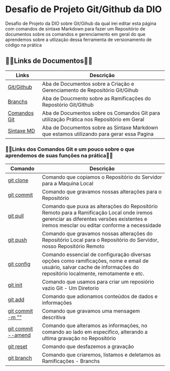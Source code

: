 # Desafio de Projeto Git/Github da DIO
Desafio de Projeto da DIO sobre Git/Gihub da qual irei editar esta página com comandos de sintaxe Markdown para fazer um Repositório de documentos sobre os comandos e gerenciamento em geral do que aprendemos sobre a utlização dessa ferramenta de versionamento de código na prática

## 🐱‍👤Links de Documentos🐱‍👤
| Links | Descrição |
|-------|-----------|
| [Git/Github](https://docs.github.com/repositories) | Aba de Documentos sobre a Criação e Gerenciamento de Repositório Git/Gihub |
| [Branchs](https://docs.github.com/en/repositories/configuring-branches-and-merges-in-your-repository/managing-branches-in-your-repository/viewing-branches-in-your-repository) | Aba de Doucmento sobre as Ramificações do Repostório Git/Github |
| [Comandos Git](https://git-scm.com/doc) | Aba de Documentos sobre os Comandos Git para utilização Prática nos Repositório em Geral |
| [Sintaxe MD](https://www.markdownguide.org/getting-started/) | Aba de Documentos sobre as Sintaxe Markdown que estamos utilizando para gerar essa Pagina |

### 🐱‍👤Links dos Comandos Git e um pouco sobre o que aprendemos de suas funções na prática🐱‍👤
| Comando | Descrição |
|---------|-----------|
| [git clone](https://git-scm.com/docs/git-clone) | Comando que copiamos o Repositório do Servidor para a Maquina Local |
| [git commit](https://git-scm.com/docs/git-commit) | Comando que gravamos nossas alterações para o Repositório |
| [git pull](https://git-scm.com/docs/git-pull) | Comando que puxa as alterações do Repositório Remoto para a Ramificação Local onde iremos gerenciar as diferentes versões existentes e iremos mesclar ou editar conforme a necessidade |
| [git push](https://git-scm.com/docs/git-push) | Comando que gravamos nossas alterações do Repositório Local para o Repositório do Servidor, nosso Repositório Remoto |
| [git config](https://git-scm.com/docs/git-config) | Comando essencial de configuração diversas opções como ramificações, nome e email de usuário, salvar cache de informações do repositório localmente, remotamente e etc. |
| [git init](https://git-scm.com/docs/git-init) | Comando que usamos para criar um reposiório vazio Git - Um Diretorio |
| [git add](https://git-scm.com/docs/git-add) | Comando que adionamos conteúdos de dados e informações |
| [git commit -m ""](https://git-scm.com/docs/git-commit#Documentation/git-commit.txt--mltmsggt) | Comando que gravamos uma mensagem descritiva |
| [git commit --amend](https://git-scm.com/book/en/v2/Git-Basics-Undoing-Things) | Comando que alteramos as informações, no comando ao lado em especifico, alterando a ultima gravação no Repositório |
| [git reset](https://git-scm.com/docs/git-reset) | Comando que desfazemos a gravação |
| [git branch](https://git-scm.com/docs/git-branch) | Comando que criaremos, listamos e deletamos as Ramificações - Branchs |





